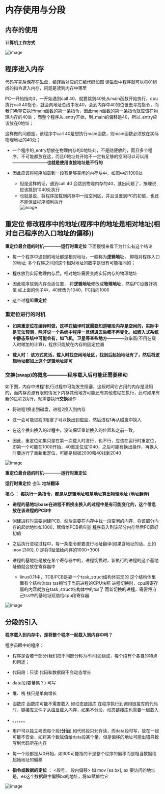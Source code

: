 

# 内存使用与分段  

## 内存的使用 

**计算机工作方式**  

![image](https://user-images.githubusercontent.com/58176267/161415490-c246a831-051b-48b7-ba78-06969aef070b.png)


## 程序进入内存  

代码写完后保存在磁盘，编译后对应的汇编代码如图  读磁盘中程序就可以将01组成的指令读入内存，问题是读到内存中哪里  

PC一开始指向0，一开始遇到call 40，就要跳到40处从main函数开始执行，cpu执行call 40指令，就会向地址总线中发40，会到内存中40的位置去寻找指令，而我们希望它执行main函数的第一条指令，因此main函数的第一条指令就应该在物理内存的40处； 而整个程序从_entry开始，到_main的偏移是40，所以_entry应该放在0地址；   

这样做的问题是，该程序中call 40是想执行main函数，则main函数必须放在实际物理地址的40处； 

* 一个程序的_entry想放在物理内存的0地址处，不是随便放的，而且多个程序，不可能都放在这，而且0地址处开始不一定有足够的空闲可以可以用————————**也就是使用直接地址是不行的**  

* 因此应该将程序加载到一段有足够空闲的内存块中，如图中的1000处  
    * 但是这样的话，遇到call 40 会跳到物理内存的40，就出问题了，按理说应该跳到1040处执行    
    * 也就是说，将程序加载到内存中一段空闲区，并且设置到PC的初值，也还不能保证程序顺利执行  
![image](https://user-images.githubusercontent.com/58176267/161416064-5a2ab1a3-13b9-403d-bf98-b90425e25371.png)


## 重定位  修改程序中的地址(程序中的地址是相对地址(相对自己程序的入口地址的偏移))  

**重定位最合适的时机**————**运行时重定位**  下面慢慢来看下为什么有这个结论  


* 每一个程序中遇到的地址都是相对地址，一般称为**逻辑地址**，   即相对程序入口的地址;  多个程序之间的这个相对地址的数字是很有可能相同的； 
* 程序放到实际物理内存后，相对地址需要变成实际内存的物理地址
* 因此程序放到内存合适位置， 将**逻辑地址**修改成**物理地址**，然后PC设置好初值  如上面的例子中，40修改为1040，PC指向1000

* 这个过程即**重定位**  

### 重定位进行的时机

* **如果重定位在编译时做，这样在编译时就需要知道哪段内存是空闲的，实际中是无法预测，除非说一个系统中程序一旦烧进去后都不再变化，如嵌入式系统中静态系统中可能会有，如飞机，卫星等某些地方**————效率高(不用在载入时做加的计算)，程序只能放在内存的固定位置    

* **载入时： 该方式灵活，载入时找空闲地址区，找到后起始地址有了，然后将逻辑地址都加上这个逻辑地址即可** 

### 交换(swap)的概念————程序载入后可能还需要移动  

如下图，内存中进程1执行过程中可能发生阻塞，这段时间它占用的内存是没用的，而内存资源有限的情况下内存其他地方可能还有其他进程在执行，此时如果有新的进程2执行，就需要执行**交换**操作  

* 将进程1换出到磁盘，进程2换入到内存
* 过一会可能进程3阻塞了可以换出到磁盘，然后进程1再从磁盘中换入
* 在这个换出换入的过程中，没法保证重新换入的位置和之前一致，

* 因此，重定位如果只是在第一次载入时进行，也不行，应该在运行时重定位，即第一个可能在1000开始，40重定位成1040，之后可能有换出操作，再换入时要运行了重新重定位，可能是根据2000和40找到2040  

![image](https://user-images.githubusercontent.com/58176267/161416596-8369b6f8-9724-4a22-820f-ebc828d2c75a.png)


**重定位最合适的时机**————**运行时重定位**  

**运行时重定位** 也叫 **地址翻译**

**核心** ： **每执行一条指令，都是从逻辑地址和基地址算出物理地址  (地址翻译)** 

* **进程的基地址base在进程不断换出换入的过程中是有可能变化的，这个信息放在该进程的PCB中**

* 创建进程时需要创建PCB，然后需要在内存中找一段空闲的内存，将该部分内存的起始地址如1000，赋值给PCB相应量  程序载入到该部分内存然后PC置好初值
* 之后执行进程过程中，每一条指令都要进行地址翻译(如果含地址的话，比如mov [300], 0  是将0赋值给内存的1000+300)  
* 进程的基地址是放在某个寄存器中的，进程切换时，新执行的进程的这个基地址值就会放在寄存器中

   * linux0.11中，TCB/PCB是靠一个task_struct结构体实现的  这个结构体里面有个结构体tss   tss相当于当前进程的CPU快照  进程切换时，cpu段寄存器的内容就放在task_struct结构体中的tss了 而新切换的进程，需要将自己tss中的基地址赋值给cpu段寄存器  

![image](https://user-images.githubusercontent.com/58176267/161416973-75be28c8-6071-47b6-9610-8c78656e3bb5.png)


## 分段的引入  

**程序载入到内存中，是将整个程序一起载入到内存中吗？**  

程序员眼中的程序：  

* 程序是否若干部分(我们把不同部分称为不同段)组成，每个段有个各自的特点和用途；  
* 代码段：只读  代码和数据段不会动态增长
* data段(变量集？) 可写  
* 堆、栈   栈只是单向增长  
* 函数库  函数库可能不需要载入 如动态链接库  在程序执行到调用链接库的代码时，链接库文件才从磁盘载入内存，如果不分段，动态链接库也需要一起载入  
* 。。。。。。

* 用户可以独立考虑每个段(**分治**)   如代码段只允许读，而data段可写，放在一起可能不安全，如将某个数赋值给data段某个量，但是偏移的地址可能出错导致写到代码所在内存  
* 每一个段都是从0开始，如300可能指的不是整个程序的偏移而是相当数据段起始地址的偏移  
* **指令或数据的定位** ： <段号， 段内偏移>  如 mov [es:bx], ax  要访问的地址是，es这个数据段中偏移bx的地址，将ax赋值给它  

![image](https://user-images.githubusercontent.com/58176267/161418171-640f1a74-e86c-4001-a380-b4993bd0b701.png)


















